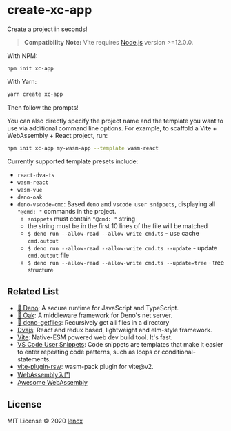 # create-xc-app

Create a project in seconds!

> **Compatibility Note:**
> Vite requires [Node.js](https://nodejs.org/en/) version >=12.0.0.

With NPM:

```bash
npm init xc-app
```

With Yarn:

```bash
yarn create xc-app
```

Then follow the prompts!

You can also directly specify the project name and the template you want to use via additional command line options. For example, to scaffold a Vite + WebAssembly + React project, run:

```bash
npm init xc-app my-wasm-app --template wasm-react
```

Currently supported template presets include:

* `react-dva-ts`
* `wasm-react`
* `wasm-vue`
* `deno-oak`
* `deno-vscode-cmd`: Based `deno` and `vscode user snippets`, displaying all `"@cmd: "` commands in the project.
  * `snippets` must contain `"@cmd: "` string
  * the string must be in the first 10 lines of the file will be matched
  * `$ deno run --allow-read --allow-write cmd.ts` - use cache `cmd.output`
  * `$ deno run --allow-read --allow-write cmd.ts --update` - update `cmd.output` file
  * `$ deno run --allow-read --allow-write cmd.ts --update=tree` - tree structure

## Related List

- [🦕 Deno](https://deno.land): A secure runtime for JavaScript and TypeScript.
- [🦕 Oak](https://github.com/oakserver/oak): A middleware framework for Deno's net server.
- [🦕 deno-getfiles](https://github.com/lencx/deno-getfiles): Recursively get all files in a directory
- [Dvajs](https://github.com/dvajs/dva): React and redux based, lightweight and elm-style framework.
- [Vite](https://github.com/vitejs/vite): Native-ESM powered web dev build tool. It's fast.
- [VS Code User Snippets](https://code.visualstudio.com/docs/editor/userdefinedsnippets): Code snippets are templates that make it easier to enter repeating code patterns, such as loops or conditional-statements.
- [vite-plugin-rsw](https://github.com/lencx/vite-plugin-rsw): wasm-pack plugin for vite@v2.
- [WebAssembly入门](https://mtc.nofwl.com/tech/post/wasm-start.html)
- [Awesome WebAssembly](https://mtc.nofwl.com/awesome/wasm.html)

## License

MIT License © 2020 [lencx](https://github.com/lencx)
